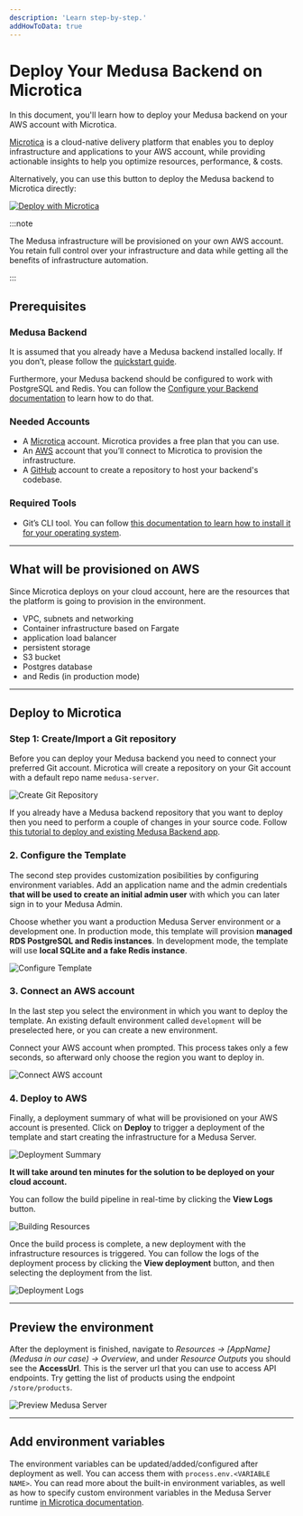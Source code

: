 ```yaml
---
description: 'Learn step-by-step.'
addHowToData: true
---
```


# Deploy Your Medusa Backend on Microtica

In this document, you'll learn how to deploy your Medusa backend on your AWS account with Microtica. 

[Microtica](https://microtica.com) is a cloud-native delivery platform that enables you to deploy infrastructure and applications to your AWS account, while providing actionable insights to help you optimize resources, performance, & costs. 

Alternatively, you can use this button to deploy the Medusa backend to Microtica directly:

<a href="https://app.microtica.com/templates/new?template=https%3A%2F%2Fraw.githubusercontent.com%2Fmicrotica%2Ftemplates%2Fmaster%2Fmedusa-server%2F.microtica%2Ftemplate.yaml&utm_source=medusa&utm_medium=docs&utm_campaign=medusa" className="img-url">
  <img src="https://microtica.s3.eu-central-1.amazonaws.com/assets/templates/logos/deploy-with-microtica.svg" alt="Deploy with Microtica" className="no-zoom-img" />
</a>

:::note

The Medusa infrastructure will be provisioned on your own AWS account.
You retain full control over your infrastructure and data while getting all the benefits of infrastructure automation.

:::

## Prerequisites

### Medusa Backend

It is assumed that you already have a Medusa backend installed locally. If you don’t, please follow the [quickstart guide](../../development/backend/install.mdx).

Furthermore, your Medusa backend should be configured to work with PostgreSQL and Redis. You can follow the [Configure your Backend documentation](../../development/backend/configurations.md) to learn how to do that.

### Needed Accounts

- A [Microtica](https://app.microtica.com/) account. Microtica provides a free plan that you can use.
- An [AWS](https://aws.amazon.com/) account that you’ll connect to Microtica to provision the infrastructure.
- A [GitHub](https://github.com/) account to create a repository to host your backend's codebase.

### Required Tools

- Git’s CLI tool. You can follow [this documentation to learn how to install it for your operating system](../../development/backend/prepare-environment.mdx#git).

---

## What will be provisioned on AWS

Since Microtica deploys on your cloud account, here are the resources that the platform is going to provision in the environment.

- VPC, subnets and networking
- Container infrastructure based on Fargate 
- application load balancer
- persistent storage
- S3 bucket
- Postgres database 
- and Redis (in production mode)

---


## Deploy to Microtica

### Step 1: Create/Import a Git repository

Before you can deploy your Medusa backend you need to connect your preferred Git account. Microtica will create a repository on your Git account with a default repo name `medusa-server`. 

![Create Git Repository](https://global-uploads.webflow.com/62b04b3a715c202b5fa1408b/639727f93aa39723e1e5667f_RVoeExwARHAsVe3lq7oBZqYJ9nMP9x3EjX81evL3UgLZ_jXYeHk9mEBFJ760tQZvESp__mGaRKY6Nsd_NqELSzpNv3mWoqmfmJhosNlCLU94s3vhYKIhdo-T8sPvmtXZ2s6qPkkYdlHJ_2IWgDOvUn0uZzEnEl6beU65M5cmui2DZ8mkVi2wCquRBNIX.png)

If you already have a Medusa backend repository that you want to deploy then you need to perform a couple of changes in your source code. Follow [this tutorial to deploy and existing Medusa Backend app](https://docs.microtica.com/medusa-server?utm_source=medusa&utm_medium=docs&utm_campaign=medusa#xUBRz).

### 2. Configure the Template

The second step provides customization posibilities by configuring environment variables. Add an application name and the admin credentials **that will be used to create an initial admin user** with which you can later sign in to your Medusa Admin. 

Choose whether you want a production Medusa Server environment or a development one. In production mode, this template will provision **managed RDS PostgreSQL and Redis instances**. In development mode, the template will use **local SQLite and a fake Redis instance**.

![Configure Template](https://global-uploads.webflow.com/62b04b3a715c202b5fa1408b/639727f9d62c7658915a3788_ERA-ETfPfTiCQ8wDPQZX6IxCZiDhX9GIj-jNTxIUfh6AKdC0BjdVKmuJbaaUlzQeITZWW00Ro1vFZj2R_arYBqD1AbWwlygPwzMOlwYGXby9ZtZ4pfI1A7jZ-oI4fmWHA3VmXtB1QR8NERVxEsT9R1zPQujSTIaWtQUs4gMAM6rVvA6iOfQZR7Qx1NcY.png)

### 3. Connect an AWS account 

In the last step you select the environment in which you want to deploy the template. An existing default environment called `development` will be preselected here, or you can create a new environment.  

Connect your AWS account when prompted. This process takes only a few seconds, so afterward only choose the region you want to deploy in. 

![Connect AWS account](https://global-uploads.webflow.com/62b04b3a715c202b5fa1408b/639727f98144a7eb845dabee_GYZFu6wD5huAf6H5sCs4qpz09wQOaI2IMThsEd0CwR4PePc1ryF4mAlb4YkTZdIkX3Mnh_OzEr9bdm2r1_5GkYHHlFgHksP_hDj7DmlnitZmWaotj5th3R4wHK6gJzhIDmjfXeCk30YdK1kaeGH41JRCyteVH9y3YqzIyGz8xQlcDYKCoWVxDey47mPw.png)

### 4. Deploy to AWS

Finally, a deployment summary of what will be provisioned on your AWS account is presented. Click on **Deploy** to trigger a deployment of the template and start creating the infrastructure for a Medusa Server.

![Deployment Summary](https://global-uploads.webflow.com/62b04b3a715c202b5fa1408b/639727f932d1b32052287126_h96ejVytOhLLEUCeIWbQu-OG4oxJQqj5z9ZJXjH5EboT5gnw6s61hl2mvHcUaGQUyJMQtNdyb4hdFWDvYlFBa8wznkBus7nkXR_0JAIRvN5QDdZP6WCDNSzYeBSJcoV-ifDdUHzJODF_Oxv6mgIsHtpj92PA6VgQsaYM0n_xyzV-lhalH6kdR-tku2hb.png)

**It will take around ten minutes for the solution to be deployed on your cloud account.**

You can follow the build pipeline in real-time by clicking the **View Logs** button. 

![Building Resources](https://global-uploads.webflow.com/62b04b3a715c202b5fa1408b/639727f9a465c27cf7090e5f_gxwdXAAmUxHsSyJlgScHuu4m7GiFTNnwW-OZoAhDC8v-Ez3KmsK-OCKfF2Qe2JUtxMyih7jCA7n-hAZnx0fdFjv-TWyDuoAUvftSRE9hqmPB1gVhG6lH0IhXqbliou1VnAVDvlCtHobzlUrrDhnCmzob9PfdNGrzlhwsL60QsAXJm1gIPE27J6P_Y2Y3.png)

Once the build process is complete, a new deployment with the infrastructure resources is triggered. You can follow the logs of the deployment process by clicking the **View deployment** button, and then selecting the deployment from the list. 

![Deployment Logs](https://global-uploads.webflow.com/62b04b3a715c202b5fa1408b/639727f93aa3974438e56689_vF-4U1L5B_sQQJdrjaE_bdlN2hdTsOcn5eWVRfgzF1UqNAuWAqN2zh9ttWp6SW2jjCqPUNLpRsL4j01FR5emAMcJqCbfwbaBv3Np49JH6hpggYm3rmY-xYCOg8H0dooKnC4x_sTD-JreveLzUxBMxQI3M0gCm-8B2YJ5eJj7dU8mf8qlSTYmnpnExIvB.png)

---

## Preview the environment

After the deployment is finished, navigate to *Resources → [AppName] (Medusa in our case) → Overview*, and under *Resource Outputs* you should see the **AccessUrl**. This is the server url that you can use to access API endpoints. Try getting the list of products using the endpoint `/store/products`.

![Preview Medusa Server](https://global-uploads.webflow.com/62b04b3a715c202b5fa1408b/639727f9d423043b2f685a93_MsVHdJXNiV3oswGWvMAwZRG-ybWwm6QdwPynjQFNr6aFrKMCuG0oQZjxLkzct_dqkM6mLOdqi9SQJwiv_ZQJCPUNr15zTDBah3GFtT8r6EVlgAOS9ylJ0ObAVAfYMSuiXre25qz_4GywqeQT-8Ieh5CwYBTd_Y26jvZgUo75KbU8ftzFLjRoRxmU3GNu.png)

---

## Add environment variables

The environment variables can be updated/added/configured after deployment as well. You can access them with `process.env.<VARIABLE NAME>`. You can read more about the built-in environment variables, as well as how to specify custom environment variables in the Medusa Server runtime [in Microtica documentation](https://docs.microtica.com/medusa-server?utm_source=medusa&utm_medium=docs&utm_campaign=medusa#z8li6). 

